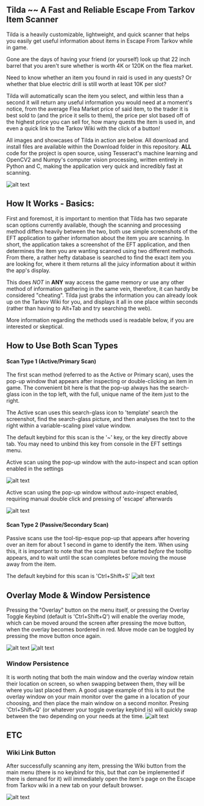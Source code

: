 ## Tilda ~~ A Fast and Reliable Escape From Tarkov Item Scanner
Tilda is a heavily customizable, lightweight, and quick scanner that helps you easily get useful information about items in Escape From Tarkov while in game.

Gone are the days of having your friend (or yourself) look up that 22 inch barrel that you aren't sure whether is worth 4K or 120K on the flea market.

Need to know whether an item you found in raid is used in any quests? Or whether that blue electric drill is still worth at least 10K per slot?

Tilda will automatically scan the item you select, and within less than a second it will return any useful information you would need at a moment's notice, from the average Flea Market price of said item, to the trader it is best sold to (and the price it sells to them), the price per slot based off of the highest price you can sell for, how many quests the item is used in, and even a quick link to the Tarkov Wiki with the click of a button!

All images and showcases of Tilda in action are below.
All download and install files are available within the Download folder in this repository.
**ALL** code for the project is open source, using Tesseract's machine learning and OpenCV2 and Numpy's computer vision processing, written entirely in Python and C, making the application very quick and incredibly fast at scanning.

![alt text](https://github.com/adrian-griffin/TILDA-EFT/blob/main/Showcase%20Media/ActiveWAutoInspect.gif)



## How It Works - Basics:
First and foremost, it is important to mention that Tilda has two separate scan options currently available, though the scanning and processing method differs heavily between the two, both use simple screenshots of the EFT application to gather information about the item you are scanning. In short, the application takes a screenshot of the EFT application, and then determines the item you are wanting scanned using two different methods. From there, a rather hefty database is searched to find the exact item you are looking for, where it them returns all the juicy information about it within the app's display. 

This does *NOT* in **ANY** way access the game memory or use any other method of information gathering in the same vein, therefore, it can hardly be considered "cheating". Tilda just grabs the information you can already look up on the Tarkov Wiki for you, and displays it all in one place within seconds (rather than having to Alt+Tab and try searching the web).

More information regarding the methods used is readable below, if you are interested or skeptical.

## How to Use Both Scan Types
#### Scan Type 1 (Active/Primary Scan)
The first scan method (referred to as the Active or Primary scan), uses the pop-up window that appears after inspecting or double-clicking an item in game. The convenient bit here is that the pop-up always has the search-glass icon in the top left, with the full, unique name of the item just to the right. 

The Active scan uses this search-glass icon to 'template' search the screenshot, find the search-glass picture, and then analyses the text to the right within a variable-scaling pixel value window.

The default keybind for this scan is the '~' key, or the key directly above tab. You may need to unbind this key from console in the EFT settings menu.

Active scan using the pop-up window with the auto-inspect and scan option enabled in the settings

![alt text](https://github.com/adrian-griffin/TILDA-EFT/blob/main/Showcase%20Media/ActiveWAutoInspect.gif)

Active scan using the pop-up window without auto-inspect enabled, requiring manual double click and pressing of 'escape' afterwards

![alt text](https://github.com/adrian-griffin/TILDA-EFT/blob/main/Showcase%20Media/ActiveWOAutoInspect.gif)


#### Scan Type 2 (Passive/Secondary Scan)
Passive scans use the tool-tip-esque pop-up that appears after hovering over an item for about 1 second in game to identify the item. When using this, it is important to note that the scan must be started *before* the tooltip appears, and to wait until the scan completes before moving the mouse away from the item.

The default keybind for this scan is 'Ctrl+Shift+S'
![alt text](https://github.com/adrian-griffin/TILDA-EFT/blob/main/Showcase%20Media/Passive.gif)

## Overlay Mode & Window Persistence 

Pressing the "Overlay" button on the menu itself, or pressing the Overlay Toggle Keybind (default is 'Ctrl+Shift+Q') will enable the overlay mode, which can be moved around the screen after pressing the move button, when the overlay becomes bordered in red. Move mode can be toggled by pressing the move button once again.

![alt text](https://github.com/adrian-griffin/TILDA-EFT/blob/main/Showcase%20Media/OverlayActivation.gif)
![alt text](https://github.com/adrian-griffin/TILDA-EFT/blob/main/Showcase%20Media/OverlayMove.gif)

### Window Persistence
It is worth noting that both the main window and the overlay window retain their location on screen, so when swapping between them, they will be where you last placed them. A good usage example of this is to put the overlay window on your main monitor over the game in a location of your choosing, and then place the main window on a second monitor. Presing 'Ctrl+Shift+Q' (or whatever your toggle overlay keybind is) will quickly swap between the two depending on your needs at the time.
![alt text](https://github.com/adrian-griffin/TILDA-EFT/blob/main/Showcase%20Media/OverlayPersistent.gif)


## ETC

### Wiki Link Button
After successfully scanning any item, pressing the Wiki button from the main menu (there is no keybind for this, but that *can* be implemented if there is demand for it) will immediately open the item's page on the Escape from Tarkov wiki in a new tab on your default browser.

![alt text](https://github.com/adrian-griffin/TILDA-EFT/blob/main/Showcase%20Media/WikiButton.gif)
